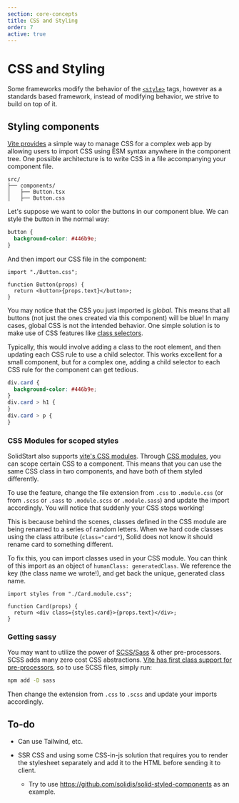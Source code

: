 ```yaml
---
section: core-concepts
title: CSS and Styling
order: 7
active: true
---
```


# CSS and Styling

Some frameworks modify the behavior of the [`<style>`](https://developer.mozilla.org/en-US/docs/Web/HTML/Element/style) tags, however as a standards based framework, instead of modifying behavior, we strive to build on top of it.

## Styling components

[Vite provides](https://vitejs.dev/guide/features.html#css) a simple way to manage CSS for a complex web app by allowing users to import CSS using ESM syntax anywhere in the component tree. One possible architecture is to write CSS in a file accompanying your component file.

```
src/
├── components/
│   ├── Button.tsx
│   ├── Button.css
```

Let's suppose we want to color the buttons in our component blue. We can style the button in the normal way:

```css
button {
  background-color: #446b9e;
}
```

And then import our CSS file in the component:

```tsx
import "./Button.css";

function Button(props) {
  return <button>{props.text}</button>;
}
```

You may notice that the CSS you just imported is _global_. This means that all buttons (not just the ones created via this component) will be blue! In many cases, global CSS is not the intended behavior. One simple solution is to make use of CSS features like [class selectors](https://developer.mozilla.org/en-US/docs/Web/CSS/Class_selectors).

Typically, this would involve adding a class to the root element, and then updating each CSS rule to use a child selector. This works excellent for a small component, but for a complex one, adding a child selector to each CSS rule for the component can get tedious.

```css
div.card {
  background-color: #446b9e;
}
div.card > h1 {
}
div.card > p {
}
```

### CSS Modules for scoped styles

SolidStart also supports [vite's CSS modules](https://vitejs.dev/guide/features.html#css-modules). Through [CSS modules](https://github.com/css-modules/css-modules), you can scope certain CSS to a component. This means that you can use the same CSS class in two components, and have both of them styled differently.

To use the feature, change the file extension from `.css` to `.module.css` (or from `.scss` or `.sass` to `.module.scss` or `.module.sass`) and update the import accordingly. You will notice that suddenly your CSS stops working!

This is because behind the scenes, classes defined in the CSS module are being renamed to a series of random letters. When we hard code classes using the class attribute (`class="card"`), Solid does not know it should rename card to something different.

To fix this, you can import classes used in your CSS module. You can think of this import as an object of `humanClass: generatedClass`. We reference the key (the class name we wrote!), and get back the unique, generated class name.

```tsx
import styles from "./Card.module.css";

function Card(props) {
  return <div class={styles.card}>{props.text}</div>;
}
```

### Getting sassy

You may want to utilize the power of [SCSS/Sass](https://sass-lang.com) & other pre-processors. SCSS adds many zero cost CSS abstractions. [Vite has first class support for pre-processors](https://vitejs.dev/guide/features.html#css-pre-processors), so to use SCSS files, simply run:

```bash
npm add -D sass
```

Then change the extension from `.css` to `.scss` and update your imports accordingly.

## To-do

- Can use Tailwind, etc.

- SSR CSS and using some CSS-in-js solution that requires you to render the stylesheet separately and add it to the HTML before sending it to client.
  - Try to use https://github.com/solidjs/solid-styled-components as an example.
